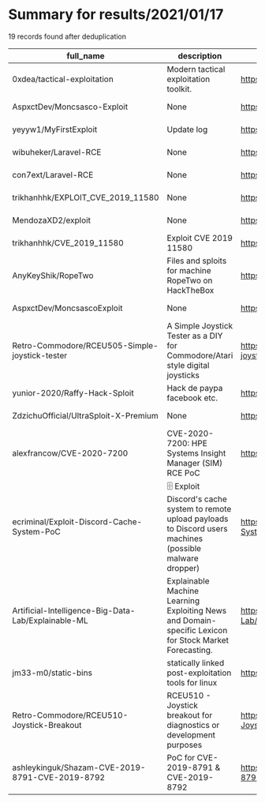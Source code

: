 
# Summary for results/2021/01/17
    
19 records found after deduplication

| full_name | description | html_url | matched_list | matched_count | pushed_at | size | stargazers_count | language | forks_count |
|-----------------------------------------------------|------------------------------------------------------------------------------------------------------------------|------------------------------------------------------------------------|---------------------------------------------------|-----------------|---------------------------|--------|--------------------|------------|---------------|
| 0xdea/tactical-exploitation | Modern tactical exploitation toolkit. | https://github.com/0xdea/tactical-exploitation | ['exploit'] | 1 | 2021-01-17 10:15:39+00:00 | 343 | 596 | Python | 105 |
| AspxctDev/Moncsasco-Exploit | None | https://github.com/AspxctDev/Moncsasco-Exploit | ['exploit'] | 1 | 2021-01-17 14:57:34+00:00 | 3 | 0 | | 0 |
| yeyyw1/MyFirstExploit | Update log | https://github.com/yeyyw1/MyFirstExploit | ['exploit'] | 1 | 2021-01-17 16:35:40+00:00 | 0 | 0 | | 0 |
| wibuheker/Laravel-RCE | None | https://github.com/wibuheker/Laravel-RCE | ['rce'] | 1 | 2021-01-17 18:14:33+00:00 | 16 | 3 | Python | 3 |
| con7ext/Laravel-RCE | None | https://github.com/con7ext/Laravel-RCE | ['rce'] | 1 | 2021-01-17 16:28:03+00:00 | 0 | 0 | | 0 |
| trikhanhhk/EXPLOIT_CVE_2019_11580 | None | https://github.com/trikhanhhk/EXPLOIT_CVE_2019_11580 | ['cve-2', 'exploit'] | 2 | 2021-01-17 15:22:58+00:00 | 11 | 0 | Java | 0 |
| MendozaXD2/exploit | None | https://github.com/MendozaXD2/exploit | ['exploit'] | 1 | 2021-01-17 14:38:40+00:00 | 3 | 0 | HTML | 0 |
| trikhanhhk/CVE_2019_11580 | Exploit CVE 2019 11580 | https://github.com/trikhanhhk/CVE_2019_11580 | ['cve-2', 'exploit'] | 2 | 2021-01-17 14:35:53+00:00 | 0 | 0 | | 0 |
| AnyKeyShik/RopeTwo | Files and sploits for machine RopeTwo on HackTheBox | https://github.com/AnyKeyShik/RopeTwo | ['sploit'] | 1 | 2021-01-17 13:11:44+00:00 | 22 | 0 | JavaScript | 0 |
| AspxctDev/MoncsascoExploit | None | https://github.com/AspxctDev/MoncsascoExploit | ['exploit'] | 1 | 2021-01-17 12:24:46+00:00 | 0 | 0 | | 0 |
| Retro-Commodore/RCEU505-Simple-joystick-tester | A Simple Joystick Tester as a DIY for Commodore/Atari style digital joysticks | https://github.com/Retro-Commodore/RCEU505-Simple-joystick-tester | ['rce'] | 1 | 2021-01-17 21:40:09+00:00 | 838 | 5 | | 1 |
| yunior-2020/Raffy-Hack-Sploit | Hack de paypa facebook etc. | https://github.com/yunior-2020/Raffy-Hack-Sploit | ['sploit'] | 1 | 2021-01-17 03:23:52+00:00 | 0 | 0 | | 0 |
| ZdzichuOfficial/UltraSploit-X-Premium | None | https://github.com/ZdzichuOfficial/UltraSploit-X-Premium | ['sploit'] | 1 | 2021-01-17 19:20:49+00:00 | 1 | 0 | | 0 |
| alexfrancow/CVE-2020-7200 | CVE-2020-7200: HPE Systems Insight Manager (SIM) RCE PoC | https://github.com/alexfrancow/CVE-2020-7200 | ['cve poc', 'cve-2', 'exploit', 'rce', 'rce poc'] | 5 | 2021-01-17 20:30:38+00:00 | 15020 | 3 | Java | 0 |
| ecriminal/Exploit-Discord-Cache-System-PoC | 🗄️ Exploit Discord's cache system to remote upload payloads to Discord users machines (possible malware dropper) | https://github.com/ecriminal/Exploit-Discord-Cache-System-PoC | ['exploit'] | 1 | 2021-01-17 12:19:37+00:00 | 1188 | 90 | Python | 19 |
| Artificial-Intelligence-Big-Data-Lab/Explainable-ML | Explainable Machine Learning Exploiting News and Domain-specific Lexicon for Stock Market Forecasting. | https://github.com/Artificial-Intelligence-Big-Data-Lab/Explainable-ML | ['exploit'] | 1 | 2021-01-17 16:24:59+00:00 | 163223 | 0 | Python | 0 |
| jm33-m0/static-bins | statically linked post-exploitation tools for linux | https://github.com/jm33-m0/static-bins | ['exploit'] | 1 | 2021-01-17 03:31:53+00:00 | 44648 | 3 | Shell | 2 |
| Retro-Commodore/RCEU510-Joystick-Breakout | RCEU510 - Joystick breakout for diagnostics or development purposes | https://github.com/Retro-Commodore/RCEU510-Joystick-Breakout | ['rce'] | 1 | 2021-01-17 21:46:21+00:00 | 102 | 2 | | 0 |
| ashleykinguk/Shazam-CVE-2019-8791-CVE-2019-8792 | PoC for CVE-2019-8791 & CVE-2019-8792 | https://github.com/ashleykinguk/Shazam-CVE-2019-8791-CVE-2019-8792 | ['cve poc', 'cve-2'] | 2 | 2021-01-17 18:53:35+00:00 | 0 | 1 | HTML | 0 |

